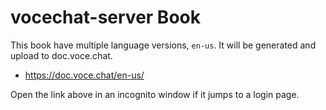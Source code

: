 # vocechat-server Book
This book have multiple language versions, `en-us`.
It will be generated and upload to doc.voce.chat.

* https://doc.voce.chat/en-us/

 
Open the link above in an incognito window if it jumps to a login page.

